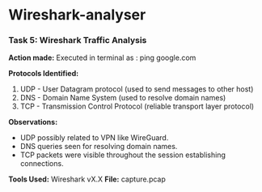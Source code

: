 # Wireshark-analyser
### Task 5: Wireshark Traffic Analysis

**Action made:** 
Executed in terminal as : ping google.com

**Protocols Identified:**
1. UDP - User Datagram protocol (used to send messages to other host)
2. DNS - Domain Name System (used to resolve domain names)
3. TCP - Transmission Control Protocol (reliable transport layer protocol)

**Observations:**
- UDP possibly related to VPN like WireGuard.
- DNS queries seen for resolving domain names.
- TCP packets were visible throughout the session establishing connections.

**Tools Used:** Wireshark vX.X
**File:** capture.pcap
